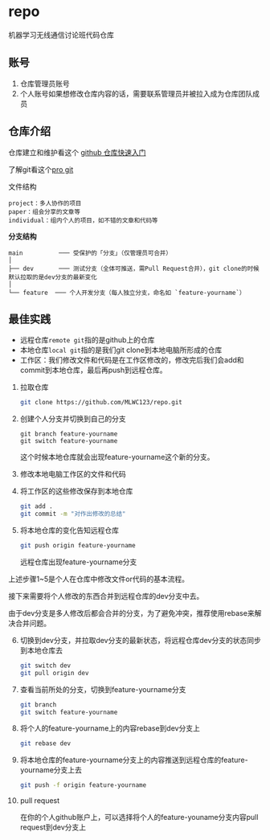 # repo
机器学习无线通信讨论班代码仓库

## 账号

1. 仓库管理员账号
2. 个人账号如果想修改仓库内容的话，需要联系管理员并被拉入成为仓库团队成员

## 仓库介绍

仓库建立和维护看这个 [github 仓库快速入门](https://docs.github.com/zh/repositories/creating-and-managing-repositories/quickstart-for-repositories)

了解git看这个[pro git](https://www.progit.cn/#_pro_git)

文件结构

```
project：多人协作的项目
paper：组会分享的文章等
individual：组内个人的项目，如不错的文章和代码等
```



**分支结构**

```
main          ─── 受保护的「分支」（仅管理员可合并）
│
├── dev       ─── 测试分支（全体可推送，需Pull Request合并），git clone的时候默认拉取的是dev分支的最新变化
│
└── feature  ─── 个人开发分支（每人独立分支，命名如 `feature-yourname`）
```

## 最佳实践

- 远程仓库`remote git`指的是github上的仓库
- 本地仓库`local git`指的是我们git clone到本地电脑所形成的仓库
- 工作区：我们修改文件和代码是在工作区修改的，修改完后我们会add和commit到本地仓库，最后再push到远程仓库。

1. 拉取仓库
   ```sh
   git clone https://github.com/MLWC123/repo.git
   ```

2. 创建个人分支并切换到自己的分支
   ```shell
   git branch feature-yourname
   git switch feature-yourname
   ```

   这个时候本地仓库就会出现feature-yourname这个新的分支。

3. 修改本地电脑工作区的文件和代码

4. 将工作区的这些修改保存到本地仓库
   ```sh
   git add .
   git commit -m "对作出修改的总结"
   ```

5. 将本地仓库的变化告知远程仓库
   ```sh
   git push origin feature-yourname
   ```

   远程仓库出现feature-yourname分支

上述步骤1~5是个人在仓库中修改文件or代码的基本流程。

接下来需要将个人修改的东西合并到远程仓库的dev分支中去。

由于dev分支是多人修改后都会合并的分支，为了避免冲突，推荐使用rebase来解决合并问题。

6. 切换到dev分支，并拉取dev分支的最新状态，将远程仓库dev分支的状态同步到本地仓库去
   ```sh
   git switch dev
   git pull origin dev
   ```

7. 查看当前所处的分支，切换到feature-yourname分支
   ```sh
   git branch
   git switch feature-yourname
   ```

8. 将个人的feature-yourname上的内容rebase到dev分支上
   ```sh
   git rebase dev
   ```

9. 将本地仓库的feature-yourname分支上的内容推送到远程仓库的feature-yourname分支上去

   ```sh
   git push -f origin feature-yourname
   ```

10. pull request

    在你的个人github账户上，可以选择将个人的feature-youname分支内容pull request到dev分支上

